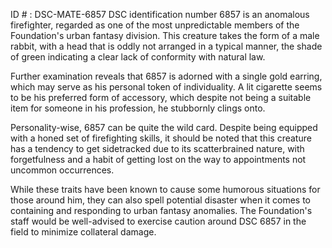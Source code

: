 ID # : DSC-MATE-6857
DSC identification number 6857 is an anomalous firefighter, regarded as one of the most unpredictable members of the Foundation's urban fantasy division. This creature takes the form of a male rabbit, with a head that is oddly not arranged in a typical manner, the shade of green indicating a clear lack of conformity with natural law. 

Further examination reveals that 6857 is adorned with a single gold earring, which may serve as his personal token of individuality. A lit cigarette seems to be his preferred form of accessory, which despite not being a suitable item for someone in his profession, he stubbornly clings onto.

Personality-wise, 6857 can be quite the wild card. Despite being equipped with a honed set of firefighting skills, it should be noted that this creature has a tendency to get sidetracked due to its scatterbrained nature, with forgetfulness and a habit of getting lost on the way to appointments not uncommon occurrences.

While these traits have been known to cause some humorous situations for those around him, they can also spell potential disaster when it comes to containing and responding to urban fantasy anomalies. The Foundation's staff would be well-advised to exercise caution around DSC 6857 in the field to minimize collateral damage.